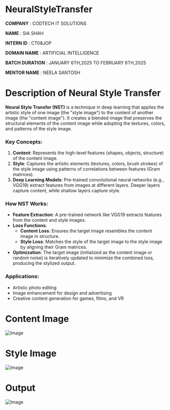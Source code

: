 # NeuralStyleTransfer

**COMPANY** : CODTECH IT SOLUTIONS

**NAME** : SIA SHAH

**INTERN ID** : CT08JOP

**DOMAIN NAME** : ARTIFICIAL INTELLIGENCE

**BATCH DURATION** : JANUARY 6TH,2025 TO FEBRUARY 6TH,2025

**MENTOR NAME** : NEELA SANTOSH

# Description of Neural Style Transfer 
**Neural Style Transfer (NST)** is a technique in deep learning that applies the artistic style of one image (the "style image") to the content of another image (the "content image"). It creates a blended image that preserves the structural elements of the content image while adopting the textures, colors, and patterns of the style image.

### Key Concepts:
1. **Content**: Represents the high-level features (shapes, objects, structure) of the content image.
2. **Style**: Captures the artistic elements (textures, colors, brush strokes) of the style image using patterns of correlations between features (Gram matrices).
3. **Deep Learning Models**: Pre-trained convolutional neural networks (e.g., VGG19) extract features from images at different layers. Deeper layers capture content, while shallow layers capture style.

### How NST Works:
- **Feature Extraction**: A pre-trained network like VGG19 extracts features from the content and style images.
- **Loss Functions**:
  - **Content Loss**: Ensures the target image resembles the content image in structure.
  - **Style Loss**: Matches the style of the target image to the style image by aligning their Gram matrices.
- **Optimization**: The target image (initialized as the content image or random noise) is iteratively updated to minimize the combined loss, producing the stylized output.

### Applications:
- Artistic photo editing
- Image enhancement for design and advertising
- Creative content generation for games, films, and VR

# Content Image 
![Image](https://github.com/user-attachments/assets/7488745f-25ec-473e-b6cb-86779a0a519b)

# Style Image 
![Image](https://github.com/user-attachments/assets/5c8dd32b-530d-4151-ba73-ad6a260cfd58)

# Output
![Image](https://github.com/user-attachments/assets/86f77948-2b0a-4a56-bc8d-bf2c2ef3ee90)
